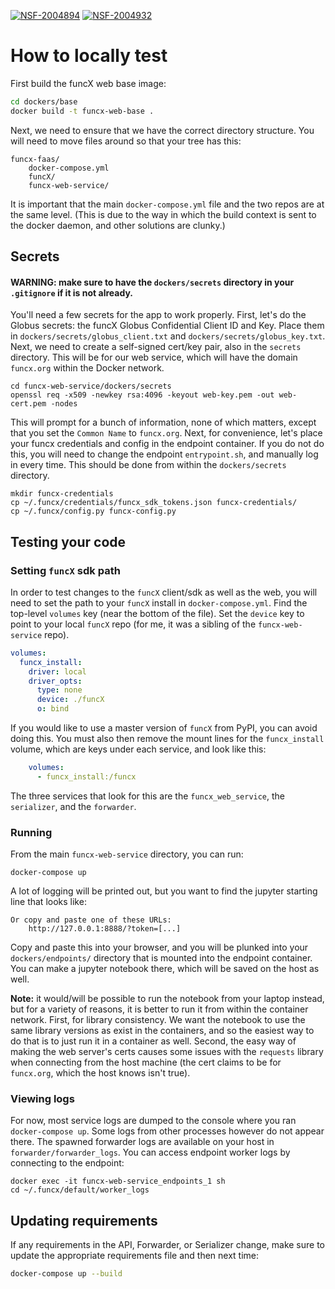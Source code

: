 [![NSF-2004894](https://img.shields.io/badge/NSF-2004894-blue.svg)](https://nsf.gov/awardsearch/showAward?AWD_ID=2004894)
[![NSF-2004932](https://img.shields.io/badge/NSF-2004932-blue.svg)](https://nsf.gov/awardsearch/showAward?AWD_ID=2004932)

# How to locally test
First build the funcX web base image:
```bash
cd dockers/base
docker build -t funcx-web-base .
```
Next, we need to ensure that we have the correct directory structure.  You will need to move files around so that your
tree has this:
```
funcx-faas/
    docker-compose.yml
    funcX/
    funcx-web-service/
```
It is important that the main `docker-compose.yml` file and the two repos are at the same level. (This is due to the
way in which the build context is sent to the docker daemon, and other solutions are clunky.)
## Secrets
#### **WARNING**: make sure to have the `dockers/secrets` directory in your `.gitignore` if it is not already.  
You'll need a few secrets for the app to work properly.  First, let's do the Globus secrets: the funcX Globus Confidential Client ID and Key.
Place them in `dockers/secrets/globus_client.txt` and `dockers/secrets/globus_key.txt`.  Next, we need to create a 
self-signed cert/key pair, also in the `secrets` directory.  This will be for our web service, which will have the
domain `funcx.org` within the Docker network.   
```
cd funcx-web-service/dockers/secrets
openssl req -x509 -newkey rsa:4096 -keyout web-key.pem -out web-cert.pem -nodes    
```  
This will prompt for a bunch of information, none of which matters, except that you set the `Common Name` to
`funcx.org`.  Next, for convenience, let's place your funcx credentials and config in the endpoint container. 
If you do not do this, you will need to change the endpoint `entrypoint.sh`, and manually log in every time.  This
should be done from within the `dockers/secrets` directory.  
```
mkdir funcx-credentials
cp ~/.funcx/credentials/funcx_sdk_tokens.json funcx-credentials/
cp ~/.funcx/config.py funcx-config.py 
```  
## Testing your code
### Setting `funcX` sdk path

In order to test changes to the `funcX` client/sdk as well as the web, you will need to set the path to your `funcX`
install in `docker-compose.yml`.  Find the top-level `volumes` key (near the bottom of the file).  Set the `device` key
to point to your local `funcX` repo (for me, it was a sibling of the `funcx-web-service` repo).    
```yaml
volumes:
  funcx_install:
    driver: local
    driver_opts:
      type: none
      device: ./funcX
      o: bind
```  
If you would like to use a master version of `funcX` from PyPI, you can avoid doing this.  You must also then remove
the mount lines for the `funcx_install` volume, which are keys under each service, and look like this:
```yaml
    volumes:
      - funcx_install:/funcx
```
The three services that look for this are the `funcx_web_service`, the `serializer`, and the `forwarder`.  

### Running

From the main `funcx-web-service` directory, you can run:
```
docker-compose up
```
A lot of logging will be printed out, but you want to find the jupyter starting line that looks like:
```
Or copy and paste one of these URLs:
    http://127.0.0.1:8888/?token=[...]
```
Copy and paste this into your browser, and you will be plunked into your `dockers/endpoints/` directory that is
mounted into the endpoint container.  You can make a jupyter notebook there, which will be saved on the host as well.

**Note:** it would/will be possible to run the notebook from your laptop instead, but for a variety of reasons, it is
better to run it from within the container network.  First, for library consistency.  We want the notebook to use the
same library versions as exist in the containers, and so the easiest way to do that is to just run it in a
container as well.  Second, the easy way of making the web server's certs causes some issues with the `requests`
library when connecting from the host machine (the cert claims to be for `funcx.org`, which the host knows isn't true).

### Viewing logs
For now, most service logs are dumped to the console where you ran `docker-compose up`.  Some logs from other processes
however do not appear there.  The spawned forwarder logs are available on your host in `forwarder/forwarder_logs`.  You
can access endpoint worker logs by connecting to the endpoint:
```
docker exec -it funcx-web-service_endpoints_1 sh
cd ~/.funcx/default/worker_logs
```

## Updating requirements
If any requirements in the API, Forwarder, or Serializer change, make sure to update the appropriate requirements
file and then next time: 
```bash
docker-compose up --build
```
